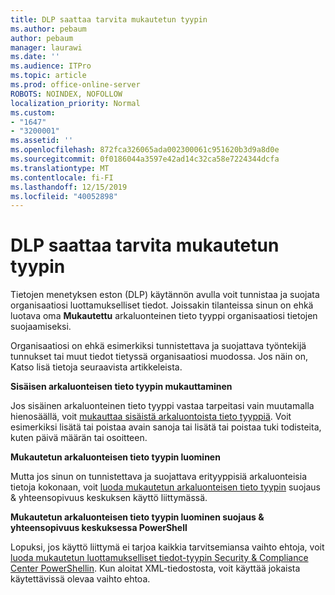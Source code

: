 ```yaml
---
title: DLP saattaa tarvita mukautetun tyypin
ms.author: pebaum
author: pebaum
manager: laurawi
ms.date: ''
ms.audience: ITPro
ms.topic: article
ms.prod: office-online-server
ROBOTS: NOINDEX, NOFOLLOW
localization_priority: Normal
ms.custom:
- "1647"
- "3200001"
ms.assetid: ''
ms.openlocfilehash: 872fca326065ada002300061c951620b3d9a8d0e
ms.sourcegitcommit: 0f0186044a3597e42ad14c32ca58e7224344dcfa
ms.translationtype: MT
ms.contentlocale: fi-FI
ms.lasthandoff: 12/15/2019
ms.locfileid: "40052898"
---
```

# <a name="dlp-might-need-a-custom-type"></a>DLP saattaa tarvita mukautetun tyypin

Tietojen menetyksen eston (DLP) käytännön avulla voit tunnistaa ja suojata organisaatiosi luottamukselliset tiedot. Joissakin tilanteissa sinun on ehkä luotava oma **Mukautettu** arkaluonteinen tieto tyyppi organisaatiosi tietojen suojaamiseksi.

Organisaatiosi on ehkä esimerkiksi tunnistettava ja suojattava työntekijä tunnukset tai muut tiedot tietyssä organisaatiosi muodossa. Jos näin on, Katso lisä tietoja seuraavista artikkeleista.
  
 **Sisäisen arkaluonteisen tieto tyypin mukauttaminen**
  
Jos sisäinen arkaluonteinen tieto tyyppi vastaa tarpeitasi vain muutamalla hienosäällä, voit [mukauttaa sisäistä arkaluontoista tieto tyyppiä](https://docs.microsoft.com/office365/securitycompliance/customize-a-built-in-sensitive-information-type). Voit esimerkiksi lisätä tai poistaa avain sanoja tai lisätä tai poistaa tuki todisteita, kuten päivä määrän tai osoitteen.
  
 **Mukautetun arkaluonteisen tieto tyypin luominen**
  
Mutta jos sinun on tunnistettava ja suojattava erityyppisiä arkaluonteisia tietoja kokonaan, voit [luoda mukautetun arkaluonteisen tieto tyypin](https://docs.microsoft.com/office365/securitycompliance/create-a-custom-sensitive-information-type) suojaus & yhteensopivuus keskuksen käyttö liittymässä.
  
**Mukautetun arkaluonteisen tieto tyypin luominen suojaus & yhteensopivuus keskuksessa PowerShell**

Lopuksi, jos käyttö liittymä ei tarjoa kaikkia tarvitsemiansa vaihto ehtoja, voit [luoda mukautetun luottamukselliset tiedot-tyypin Security & Compliance Center PowerShellin](https://docs.microsoft.com/office365/securitycompliance/create-a-custom-sensitive-information-type-in-scc-powershell). Kun aloitat XML-tiedostosta, voit käyttää jokaista käytettävissä olevaa vaihto ehtoa.

